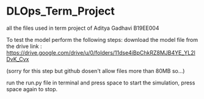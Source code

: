 # DLOps_Term_Project
all the files used in term project of Aditya Gadhavi B19EE004

To test the model perform the following steps:
download the model file from the drive link : 
https://drive.google.com/drive/u/0/folders/11dse4iBpChkRZ8MJB4YE_YL2lDvK_Cvx

(sorry for this step but github dosen't allow files more than 80MB so...)

run the run.py file in terminal and press space to start the simulation, press space again to stop.
